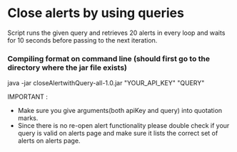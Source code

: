 # Close alerts by using queries 

Script runs the given query and retrieves 20 alerts in every loop and waits for 10 seconds before passing to the next iteration. 


### Compiling format on command line (should first go to the directory where the jar file exists)

java -jar closeAlertwithQuery-all-1.0.jar "YOUR_API_KEY" "QUERY"


IMPORTANT : 

 - Make sure you give arguments(both apiKey and query) into quotation marks. 
 - Since there is no re-open alert functionality please double check if your query is valid on alerts page and make sure it lists the correct set of alerts on alerts page. 

